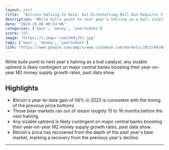```yaml
---
layout: post
title:  "Bitcoin Halving Is Nice, but Kickstarting Bull Run Requires Fiat Money Supply Growth"
description: "While bulls point to next year's halving as a bull catalyst, any sizable uptrend is likely contingent on major central banks boosting their year-on-year M2 money supply growth rates, past data show."
date: "2023-10-08 00:14:06"
categories: ['bear', 'money', 'yeartodate']
score: 255
image: "https://i.imgur.com/U60jJVJ.jpg"
tags: ['bear', 'money', 'yeartodate']
link: "https://www.google.com/amp/s/www.coindesk.com/markets/2023/09/08/kickstarting-bitcoin-bull-run-requires-fiat-money-supply-growth/%3foutputType=amp"
---
```


While bulls point to next year's halving as a bull catalyst, any sizable uptrend is likely contingent on major central banks boosting their year-on-year M2 money supply growth rates, past data show.

## Highlights

- Bitcoin's year-to-date gain of 56% in 2023 is consistent with the timing of the previous price bottoms.
- Those bear markets ran out of steam roughly 15 to 16 months before the next halving.
- Any sizable uptrend is likely contingent on major central banks boosting their year-on-year M2 money supply growth rates, past data show.
- Bitcoin's price has recovered from the depth of the past year's bear market, marking a recovery from the previous year's decline.

---

